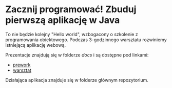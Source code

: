 # Zacznij programować! Zbuduj pierwszą aplikację w Java

To nie będzie kolejny "Hello world", wzbogacony o szkolenie z programowania obiektowego. Podczas 3-godzinnego warsztatu rozwiniemy istniejącą aplikację webową.

Prezentacje znajdują się w folderze _docs_ i są dostępne pod linkami:
* [prework](https://infoshareacademy.github.io/java-workshop-03-10-2018/prework.html#/)
* [warsztat](https://infoshareacademy.github.io/java-workshop-03-10-2018/#/)

Działająca aplikacja znajduje się w folderze głównym repozytorium.
